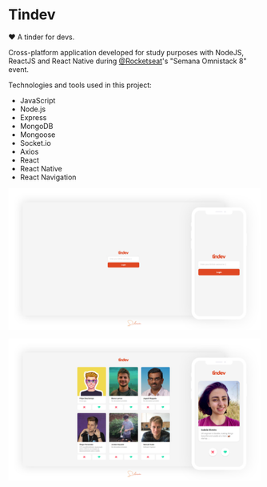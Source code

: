 # Tindev
:heart: A tinder for devs. 

Cross-platform application developed for study purposes with NodeJS, ReactJS and React Native during [@Rocketseat](https://github.com/rocketseat)'s "Semana Omnistack 8" event.

Technologies and tools used in this project:

- JavaScript
- Node.js
- Express
- MongoDB
- Mongoose
- Socket.io
- Axios
- React
- React Native
- React Navigation

![Login screen](login-screen.jpg)

![Main screen](main-screen.jpg)

